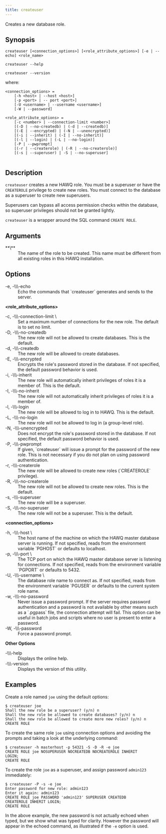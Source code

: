 ```yaml
---
title: createuser
---
```


<!--
Licensed to the Apache Software Foundation (ASF) under one
or more contributor license agreements.  See the NOTICE file
distributed with this work for additional information
regarding copyright ownership.  The ASF licenses this file
to you under the Apache License, Version 2.0 (the
"License"); you may not use this file except in compliance
with the License.  You may obtain a copy of the License at

  http://www.apache.org/licenses/LICENSE-2.0

Unless required by applicable law or agreed to in writing,
software distributed under the License is distributed on an
"AS IS" BASIS, WITHOUT WARRANTIES OR CONDITIONS OF ANY
KIND, either express or implied.  See the License for the
specific language governing permissions and limitations
under the License.
-->

Creates a new database role.

## Synopsis<a id="topic1__section2"></a>

``` pre
createuser [<connection_options>] [<role_attribute_options>] [-e | --echo] <role_name>

createuser --help 

createuser --version
```
where:

``` pre
<connection_options> =
	[-h <host> | --host <host>] 
	[-p <port> | -- port <port>] 
	[-U <username> | --username <username>] 
    [-W | --password]
    
<role_attribute_options> = 
    [-c <number> | --connection-limit <number>]
    [(-D | --no-createdb) | (-d | --createdb)]
    [(-E | --encrypted) | (-N | --unencrypted)]
    [(-i | --inherit) | (-I | --no-inherit)]
    [(-l | --login) | (-L | --no-login)]
    [-P | --pwprompt]
    [(-r | --createrole) | (-R | --no-createrole)]
    [(-s | --superuser) | -S | --no-superuser]
    
```

## Description<a id="topic1__section3"></a>

`createuser` creates a new HAWQ role. You must be a superuser or have the `CREATEROLE` privilege to create new roles. You must connect to the database as a superuser to create new superusers.

Superusers can bypass all access permission checks within the database, so superuser privileges should not be granted lightly.

`createuser` is a wrapper around the SQL command `CREATE ROLE`.

## Arguments<a id="args"></a>

<dt>**\<role\_name\>**</dt>
<dd>The name of the role to be created. This name must be different from all existing roles in this HAWQ installation.</dd>

## Options<a id="topic1__section4"></a>

<dt>-e, -\\\-echo  </dt>
<dd>Echo the commands that `createuser` generates and sends to the server.</dd>

**\<role\_attribute\_options\>**

<dt>-c, -\\\-connection-limit \<number\>  </dt>
<dd>Set a maximum number of connections for the new role. The default is to set no limit.</dd>


<dt>-D, -\\\-no-createdb  </dt>
<dd>The new role will not be allowed to create databases. This is the default.</dd>

<dt>-d, -\\\-createdb  </dt>
<dd>The new role will be allowed to create databases.</dd>


<dt>-E, -\\\-encrypted  </dt>
<dd>Encrypts the role's password stored in the database. If not specified, the default password behavior is used.</dd>

<dt>-i, -\\\-inherit  </dt>
<dd>The new role will automatically inherit privileges of roles it is a member of. This is the default.</dd>

<dt>-I, -\\\-no-inherit  </dt>
<dd>The new role will not automatically inherit privileges of roles it is a member of.</dd>

<dt>-l, -\\\-login  </dt>
<dd>The new role will be allowed to log in to HAWQ. This is the default.</dd>

<dt>-L, -\\\-no-login  </dt>
<dd>The new role will not be allowed to log in (a group-level role).</dd>

<dt>-N, -\\\-unencrypted  </dt>
<dd>Does not encrypt the role's password stored in the database. If not specified, the default password behavior is used.</dd>

<dt>-P, -\\\-pwprompt  </dt>
<dd>If given, `createuser` will issue a prompt for the password of the new role. This is not necessary if you do not plan on using password authentication.</dd>

<dt>-r, -\\\-createrole  </dt>
<dd>The new role will be allowed to create new roles (`CREATEROLE` privilege).</dd>

<dt>-R, -\\\-no-createrole  </dt>
<dd>The new role will not be allowed to create new roles. This is the default.</dd>

<dt>-s, -\\\-superuser  </dt>
<dd>The new role will be a superuser.</dd>

<dt>-S, -\\\-no-superuser  </dt>
<dd>The new role will not be a superuser. This is the default.</dd>

**\<connection\_options\>**

<dt>-h, -\\\-host \<host\> </dt>
<dd>The host name of the machine on which the HAWQ master database server is running. If not specified, reads from the environment variable `PGHOST` or defaults to localhost.</dd>

<dt>-p, -\\\-port \<port\>  </dt>
<dd>The TCP port on which the HAWQ master database server is listening for connections. If not specified, reads from the environment variable `PGPORT` or defaults to 5432.</dd>

<dt>-U, -\\\-username \<username\>  </dt>
<dd>The database role name to connect as. If not specified, reads from the environment variable `PGUSER` or defaults to the current system role name.</dd>

<dt>-w, -\\\-no-password  </dt>
<dd>Never issue a password prompt. If the server requires password authentication and a password is not available by other means such as a `.pgpass` file, the connection attempt will fail. This option can be useful in batch jobs and scripts where no user is present to enter a password.</dd>

<dt>-W, -\\\-password  </dt>
<dd>Force a password prompt.</dd>

**Other Options**

<dt>-\\\-help  </dt>
<dd>Displays the online help.</dd>

<dt>-\\\-version  </dt>
<dd>Displays the version of this utility.</dd>

## Examples<a id="topic1__section6"></a>

Create a role named `joe` using the default options:

``` shell
$ createuser joe
Shall the new role be a superuser? (y/n) n
Shall the new role be allowed to create databases? (y/n) n
Shall the new role be allowed to create more new roles? (y/n) n
CREATE ROLE
```

To create the same role `joe` using connection options and avoiding the prompts and taking a look at the underlying command:

``` shell
$ createuser -h masterhost -p 54321 -S -D -R -e joe
CREATE ROLE joe NOSUPERUSER NOCREATEDB NOCREATEROLE INHERIT 
LOGIN;
CREATE ROLE
```

To create the role `joe` as a superuser, and assign password `admin123` immediately:

``` shell
$ createuser -P -s -e joe
Enter password for new role: admin123
Enter it again: admin123
CREATE ROLE joe PASSWORD 'admin123' SUPERUSER CREATEDB 
CREATEROLE INHERIT LOGIN;
CREATE ROLE
```

In the above example, the new password is not actually echoed when typed, but we show what was typed for clarity. However the password will appear in the echoed command, as illustrated if the `-e` option is used.

